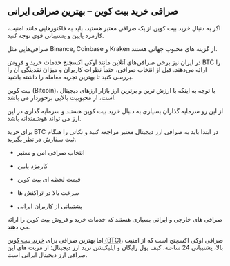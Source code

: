 

## صرافی خرید بیت کوین – بهترین صرافی ایرانی

اگر به دنبال خرید بیت کوین از یک صرافی معتبر هستید، باید به فاکتورهایی مانند امنیت، کارمزد پایین و پشتیبانی قوی توجه کنید.

صرافی‌هایی مثل Binance, Coinbase و Kraken از گزینه‌ های محبوب جهانی هستند.

در ایران نیز برخی صرافی‌های آنلاین مانند اوکی اکسچنج خدمات خرید و فروش BTC را ارائه می‌دهند. قبل از انتخاب صرافی، حتماً نظرات کاربران و میزان نقدینگی آن را بررسی کنید تا بهترین تجربه معامله را داشته باشید.

بیت کوین (Bitcoin)، با توجه به اینکه با ارزش ترین و برترین ارز بازار ارزهای دیجیتال است، از محبوبیت بالایی برخوردار می باشد.

از این رو سرمایه گذاران بسیاری به دنبال خرید بیت کوین هستند و سرمایه گذاری در این ارز می تواند هوشمندانه باشد.

برای خرید BTC در ابتدا باید به صرافی ارز دیجیتال معتبر مراجعه کنید و نکاتی را هنگام ثبت سفارش در نظر بگیرید.

-   انتخاب صرافی امن و معتبر
    
-   کارمزد پایین
    
-   قیمت لحظه ای بیت کوین
    
-   سرعت بالا در تراکنش ها
    
-   پشتیبانی از کاربران ایرانی
    

صرافی های خارجی و ایرانی بسیاری هستند که خدمات خرید و فروش بیت کوین را ارائه می دهند.

اما بهترین صرافی برای [خرید بیت کوین (BTC)](https://ok-ex.io/buy-and-sell/BTC/)، صرافی اوکی اکسچنج است که از امنیت بالا، پشتیبانی 24 ساعته، کیف پول رایگان و اپلیکیشن ترید ارز دیجیتال؛ از مزیت های این صرافی ارز دیجیتال ایرانی است.
